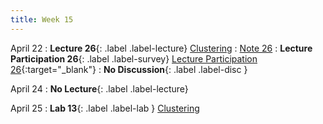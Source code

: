 ```yaml
---
title: Week 15
---
```



April 22
: **Lecture 26**{: .label .label-lecture} [Clustering](lecture/lec26)
    : [Note 26](https://ds100.org/course-notes/clustering/clustering.html)
: **Lecture Participation 26**{: .label .label-survey} [Lecture Participation 26](https://app.sli.do/event/toXS5BK1PtNjLvdN4mhteR/embed/polls/24621d3f-0bdf-45ff-9dfb-11da7d10ad6f){:target="_blank"}
: **No Discussion**{: .label .label-disc }

April 24
: **No Lecture**{: .label .label-lecture}


April 25
: **Lab 13**{: .label .label-lab } [Clustering](https://data100.datahub.berkeley.edu/hub/user-redirect/git-pull?repo=https%3A%2F%2Fgithub.com%2FDS-100%2Ffa24-student&urlpath=lab%2Ftree%2Ffa24-student%2Flab%2Flab13%2Flab13.ipynb&branch=main) 
